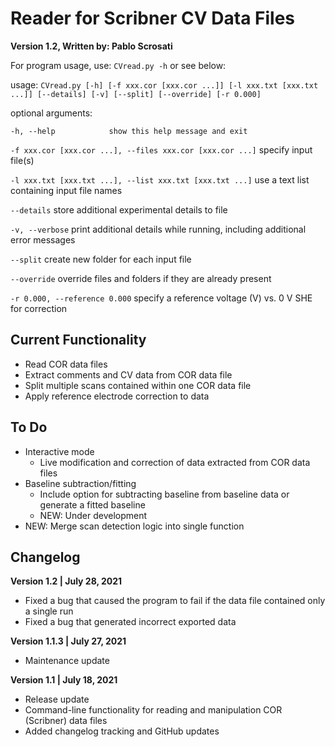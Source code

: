 # Reader for Scribner CV Data Files

**Version 1.2, Written by: Pablo Scrosati**

For program usage, use: `CVread.py -h` or see below:

usage: `CVread.py [-h] [-f xxx.cor [xxx.cor ...]] [-l xxx.txt [xxx.txt ...]] [--details] [-v] [--split] [--override] [-r 0.000]`

optional arguments:

`-h, --help            show this help message and exit`

`-f xxx.cor [xxx.cor ...], --files xxx.cor [xxx.cor ...]` specify input file(s)

`-l xxx.txt [xxx.txt ...], --list xxx.txt [xxx.txt ...]` use a text list containing input file names

`--details` store additional experimental details to file

`-v, --verbose` print additional details while running, including additional error messages

`--split` create new folder for each input file

`--override` override files and folders if they are already present

`-r 0.000, --reference 0.000` specify a reference voltage (V) vs. 0 V SHE for correction

## Current Functionality

* Read COR data files
* Extract comments and CV data from COR data file
* Split multiple scans contained within one COR data file
* Apply reference electrode correction to data

## To Do

* Interactive mode
    * Live modification and correction of data extracted from COR data files
* Baseline subtraction/fitting
    * Include option for subtracting baseline from baseline data or generate a fitted baseline
    * NEW: Under development
* NEW: Merge scan detection logic into single function

## Changelog

**Version 1.2 | July 28, 2021**
* Fixed a bug that caused the program to fail if the data file contained only a single run
* Fixed a bug that generated incorrect exported data

**Version 1.1.3 | July 27, 2021**
* Maintenance update

**Version 1.1 | July 18, 2021**
* Release update
* Command-line functionality for reading and manipulation COR (Scribner) data files
* Added changelog tracking and GitHub updates